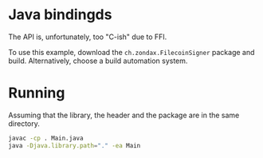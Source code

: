 # Java bindingds

The API is, unfortunately, too "C-ish" due to FFI.

To use this example, download the `ch.zondax.FilecoinSigner` package and build. Alternatively, choose a build automation system.

# Running 

Assuming that the library, the header and the package are in the same directory.

```bash
javac -cp . Main.java
java -Djava.library.path="." -ea Main
```
